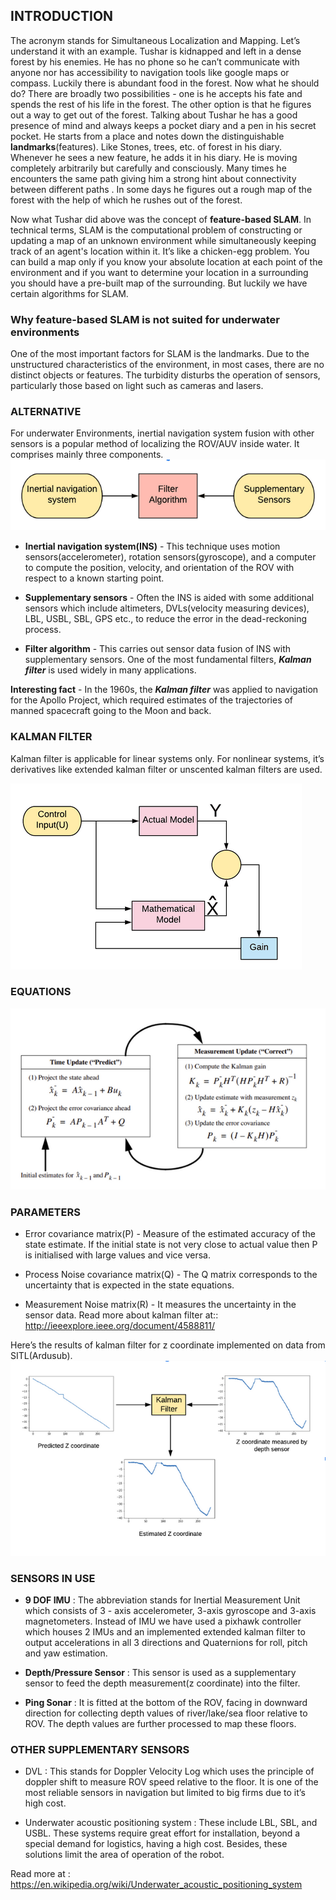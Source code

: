 ## INTRODUCTION

The acronym stands for Simultaneous Localization and Mapping. Let’s understand it with an example. Tushar is kidnapped and left in a dense forest by his enemies. He has no phone so he can’t communicate with anyone nor has accessibility to navigation tools like google maps or compass. Luckily there is abundant food in the forest. Now what he should do? 
There are broadly two possibilities - one is he accepts his fate and spends the rest of his life in the forest. The other option is that he figures out a way to get out of the forest. Talking about Tushar he has a good presence of mind and always keeps a pocket diary and a pen in his secret pocket. He starts from a place and notes down the distinguishable **landmarks**(features). Like Stones, trees, etc. of forest in his diary. Whenever he sees a new feature, he adds it in his diary. He is moving completely arbitrarily but carefully and consciously. Many times he encounters the same path giving him a strong hint about  connectivity between different paths . In some days he figures out a rough map of the forest with the help of which he rushes out of the forest.

Now what Tushar did above was the concept of **feature-based SLAM**. In technical terms, SLAM is the computational problem of constructing or updating a map of an unknown environment while simultaneously keeping track of an agent's location within it. It’s like a chicken-egg problem. You can build a map only if you know your absolute location at each point of the environment and if you want to determine your location in a surrounding you should have a pre-built map of the surrounding. But luckily we have certain algorithms for SLAM.


### Why feature-based SLAM is not suited for underwater environments

One of the most important factors for SLAM is the landmarks. Due to the unstructured characteristics of the environment, in most cases, there are no distinct objects or features. The turbidity disturbs the operation of sensors, particularly those based on light such as cameras and lasers.

### ALTERNATIVE

For underwater Environments, inertial navigation system fusion with other sensors is a popular method of localizing the ROV/AUV inside water. It comprises mainly three components.
<img src="image/Flowchart.png" >

- **Inertial navigation system(INS)** - This technique uses motion sensors(accelerometer), rotation sensors(gyroscope), and a computer to compute the position, velocity, and orientation of the ROV with respect to a known starting point.

- **Supplementary sensors** - Often the INS is aided with some additional sensors which include altimeters, DVLs(velocity measuring devices), LBL, USBL, SBL, GPS etc., to reduce the error in the dead-reckoning process.

- **Filter algorithm** - This carries out sensor data fusion of INS with supplementary sensors. One of the most fundamental filters, ***Kalman filter*** is used widely in many applications.

**Interesting fact** -  In the 1960s, the ***Kalman filter*** was applied to navigation for the Apollo Project, which required estimates of the trajectories of manned spacecraft going to the Moon and back.

### KALMAN FILTER 
Kalman filter is applicable for linear systems only. For nonlinear systems, it’s derivatives like extended kalman filter or unscented kalman filters are used.

<img src="image/Flowchart2.png" >

### EQUATIONS
<img src="image/Equation.png" >

### PARAMETERS
- Error covariance matrix(P) -  Measure of the estimated accuracy of the state estimate. If the initial state is not very close to actual value then P is initialised with large values and vice versa.

- Process Noise covariance matrix(Q) - The Q matrix corresponds to the uncertainty that is expected in the state equations. 

- Measurement Noise matrix(R) - It measures the uncertainty in the sensor data.
Read more about kalman filter at::
http://ieeexplore.ieee.org/document/4588811/

Here’s the results of kalman filter for z coordinate implemented on data from SITL(Ardusub).
<img src="image/Flowchart3.png" >

### SENSORS IN USE

- **9 DOF IMU** : The abbreviation stands for Inertial Measurement Unit which consists of 3 - axis accelerometer, 3-axis gyroscope and 3-axis magnetometers. Instead of IMU we have used a pixhawk controller which houses 2 IMUs and an implemented extended kalman filter to output accelerations in all 3 directions and Quaternions for roll, pitch and yaw estimation.

- **Depth/Pressure Sensor** : This sensor is used as a supplementary sensor to feed the depth measurement(z coordinate) into the filter.

- **Ping Sonar** : It is fitted at the bottom of the ROV, facing in downward direction for collecting depth values of river/lake/sea floor relative to ROV. The depth values are further processed to map these floors.

### OTHER SUPPLEMENTARY SENSORS 
- DVL : This stands for Doppler Velocity Log which uses the principle of doppler shift to measure ROV speed relative to the floor. It is one of the most reliable sensors in navigation but limited to big firms due to it’s high cost.

- Underwater acoustic positioning system : These include LBL, SBL, and USBL. These systems require great effort for installation, beyond a special demand for logistics, having a high cost. Besides, these solutions limit the area of operation of the robot.

Read more at : https://en.wikipedia.org/wiki/Underwater_acoustic_positioning_system


